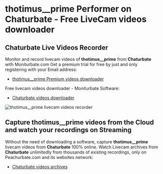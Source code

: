 # thotimus__prime Performer on Chaturbate - Free LiveCam videos downloader

## Chaturbate Live Videos Recorder

Monitor and record livecam videos of **thotimus__prime** from **Chaturbate** with Moniturbate.com
Get a premium trial for free by just and only registering with your Email address:
* [thotimus__prime Premium videos downloader](https://moniturbate.com/request-demo-licence-key.html)

Free livecam videos downloader - Moniturbate Software:
* [Chaturbate videos downloader](https://moniturbate.com/moniturbate-download-software.html)

![thotimus__prime livecam videos recorder](https://peachurnet.com/templates/moniturbate-software.png)


## Capture thotimus__prime videos from the Cloud and watch your recordings on Streaming

Without the need of downloading a software, capture **thotimus__prime** livecam videos from **Chaturbate** 100% online.
Watch Livecam archives from **Chaturbate** unlimitedly from thousands of existing recordings, only on Peachurbate.com and its websites network:
* [Chaturbate videos archives](https://peachurnet.com/)